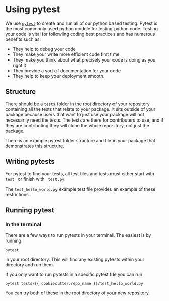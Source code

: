 # Using pytest

We use [`pytest`][pytest] to create and run all of our python based testing. Pytest is the most commonly used python module for testing python code. Testing your code is vital for followling coding best practices and has numerous benefits such as:

* They help to debug your code
* They make your write more efficient code first time
* They make you think about what precisely your code is doing as you right it
* They provide a sort of documentation for your code
* They help to keep your deployment smooth.

## Structure

There should be a `tests` folder in the root directory of your repository containing all the tests that relate to your package. It sits outside of your package because users that want to just use your package will not necessarily need the tests. The tests are there for contributers to use, and if they are contributing they will clone the whole repository, not just the package.

There is an example pytest folder structure and file in your package that demonstrates this structure.

## Writing pytests

For pytest to find your tests, all test files and tests must either start with `test_` or finish with `_test.py`

The `test_hello_world.py` example test file provides an example of these restrictions.

## Running pytest
### In the terminal

There are a few ways to run pytests in your terminal. The easiest is by running
```shell
pytest
```
in your root directory. This will find any existing pytests within your directory and run them.

If you only want to run pytests in a specific pytest file you can run
```shell
pytest tests/{{ cookiecutter.repo_name }}/test_hello_world.py
```

You can try both of these in the root directory of your new repository.


[pytest]: https://pypi.org/project/pytest/

